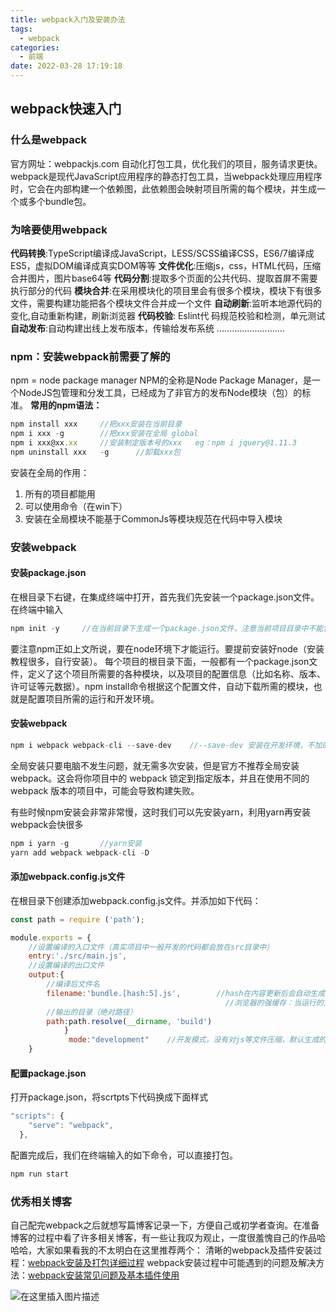 ```yaml
---
title: webpack入门及安装办法
tags:
  - webpack
categories:
  - 前端
date: 2022-03-28 17:19:18
---
```

## **webpack快速入门**
### 什么是webpack
官方网址：webpackjs.com
自动化打包工具，优化我们的项目，服务请求更快。
webpack是现代JavaScript应用程序的静态打包工具，当webpack处理应用程序时，它会在内部构建一个依赖图，此依赖图会映射项目所需的每个模块，并生成一个或多个bundle包。
<!--more-->

### 为啥要使用webpack
**代码转换**:TypeScript编译成JavaScript，LESS/SCSS编译CSS，ES6/7编译成ES5，虚拟DOM编译成真实DOM等等
**文件优化**:压缩js，css，HTML代码，压缩合并图片，图片base64等
**代码分割**:提取多个页面的公共代码、提取首屏不需要执行部分的代码
**模块合并**:在采用模块化的项目里会有很多个模块，模块下有很多文件，需要构建功能把各个模块文件合并成一个文件
**自动刷新**:监听本地源代码的变化,自动重新构建，刷新浏览器
**代码校验**: Eslint代 码规范校验和检测，单元测试
**自动发布**:自动构建出线上发布版本，传输给发布系统
...........................
### npm：安装webpack前需要了解的
npm = node package manager
NPM的全称是Node Package Manager，是一个NodeJS包管理和分发工具，已经成为了非官方的发布Node模块（包）的标准。
**常用的npm语法：**

```javascript
npm install xxx		//把xxx安装在当前目录
npm i xxx -g		//把xxx安装在全局 global
npm i xxx@xx.xx		//安装制定版本号的xxx	eg：npm i jquery@1.11.3
npm uninstall xxx	-g		//卸载xxx包
```
安装在全局的作用：

 1. 所有的项目都能用
 2. 可以使用命令（在win下）
 3. 安装在全局模块不能基于CommonJs等模块规范在代码中导入模块

### 安装webpack
#### 安装package.json
在根目录下右键，在集成终端中打开，首先我们先安装一个package.json文件。在终端中输入

```javascript
npm init -y		//在当前目录下生成一个package.json文件，注意当前项目目录中不能包括中文或特殊字符
```
要注意npm正如上文所说，要在node环境下才能运行。要提前安装好node（安装教程很多，自行安装）。
每个项目的根目录下面，一般都有一个package.json文件，定义了这个项目所需要的各种模块，以及项目的配置信息（比如名称、版本、许可证等元数据）。npm install命令根据这个配置文件，自动下载所需的模块，也就是配置项目所需的运行和开发环境。

#### 安装webpack

```javascript
npm i webpack webpack-cli --save-dev	//--save-dev 安装在开发环境，不加的话默认安装在生产环境
```
全局安装只要电脑不发生问题，就无需多次安装，但是官方不推荐全局安装 webpack。这会将你项目中的 webpack 锁定到指定版本，并且在使用不同的 webpack 版本的项目中，可能会导致构建失败。

有些时候npm安装会非常非常慢，这时我们可以先安装yarn，利用yarn再安装webpack会快很多

```javascript
npm i yarn -g		//yarn安装
yarn add webpack webpack-cli -D
```

#### 添加webpack.config.js文件
在根目录下创建添加webpack.config.js文件。并添加如下代码：

```javascript
const path = require ('path');

module.exports = {
    //设置编译的入口文件（真实项目中一般开发的代码都会放在src目录中）
    entry:'./src/main.js',      
    //设置编译的出口文件
    output:{
        //编译后文件名
        filename:'bundle.[hash:5].js',        //hash在内容更新后会自动生成一串哈希值，来避免浏览器的强缓存，及时更新文件
                                                //浏览器的强缓存：当运行的文件名相同时，会默认加在缓存里的文件
        //输出的目录（绝对路径）
        path:path.resolve(__dirname, 'build')
            }
             mode:"development"    //开发模式，没有对js等文件压缩，默认生成的是压缩文件
    }
```
#### 配置package.json
打开package.json，将scrtpts下代码换成下面样式


```javascript
"scripts": {
    "serve": "webpack",
  },
```
配置完成后，我们在终端输入的如下命令，可以直接打包。

```javascript
npm run start
```

### 优秀相关博客
自己配完webpack之后就想写篇博客记录一下，方便自己或初学者查询。在准备博客的过程中看了许多相关博客，有一些让我叹为观止，一度很羞愧自己的作品哈哈哈，大家如果看我的不太明白在这里推荐两个：
清晰的webpack及插件安装过程：[webpack安装及打包详细过程](https://www.cnblogs.com/aizai846/p/11497508.html)
webpack安装过程中可能遇到的问题及解决方法：[webpack安装常见问题及基本插件使用](https://www.cnblogs.com/jinzhaozhao/p/10006131.html)



![在这里插入图片描述](https://img-blog.csdnimg.cn/20200826142038903.png#pic_center)
